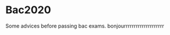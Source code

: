 # Bac2020
Some advices before passing bac exams. <html><body>bonjourrrrrrrrrrrrrrrrrrrr</body></html>
